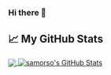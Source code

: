 ### Hi there 👋

## &#x1f4c8; My GitHub Stats

<a href="https://github.com/samorso/samorso">
  <img align="center" src="https://github-readme-stats.vercel.app/api/top-langs/?username=samorso&hide=java,html&title_color=ffffff&text_color=c9cacc&icon_color=2bbc8a&bg_color=1d1f21" />
</a>

<a href="https://github.com/samorso/samorso">
  <img align="center" src="https://github-readme-stats.vercel.app/api?username=samorso&show_icons=true&line_height=27&count_private=true&title_color=ffffff&text_color=c9cacc&icon_color=2bbc8a&bg_color=1d1f21" alt="samorso's GitHub Stats" />
</a>

<!--
**samorso/samorso** is a ✨ _special_ ✨ repository because its `README.md` (this file) appears on your GitHub profile.

Here are some ideas to get you started:

- 🔭 I’m currently working on ...
- 🌱 I’m currently learning ...
- 👯 I’m looking to collaborate on ...
- 🤔 I’m looking for help with ...
- 💬 Ask me about ...
- 📫 How to reach me: ...
- 😄 Pronouns: ...
- ⚡ Fun fact: ...
-->
